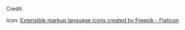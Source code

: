 Credit:

Icon:
<a href="https://www.flaticon.com/free-icons/extensible-markup-language" title="extensible markup language icons">Extensible markup language icons created by Freepik - Flaticon</a>